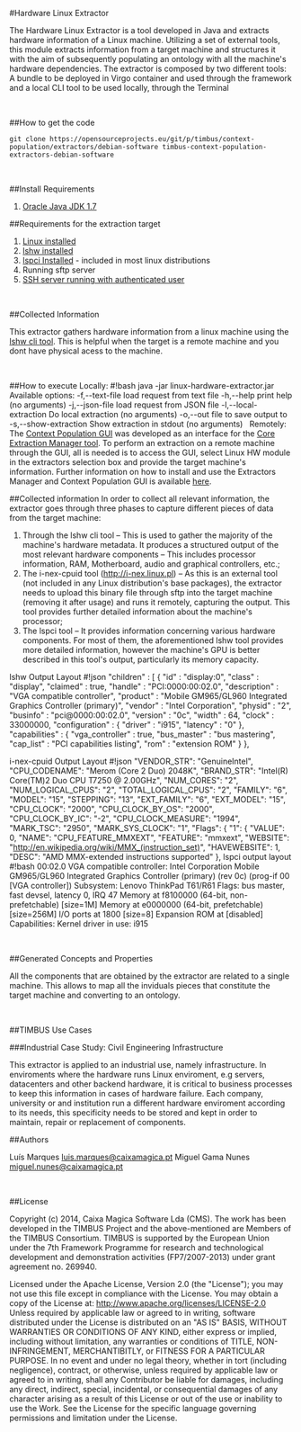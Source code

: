 #Hardware Linux Extractor

The Hardware Linux Extractor is a tool developed in Java and extracts hardware information of a Linux
machine.
Utilizing a set of external tools, this module extracts information from a target machine and structures it
with the aim of subsequently populating an ontology with all the machine's hardware dependencies.
The extractor is composed by two different tools: A bundle to be deployed in Virgo container and used
through the framework and a local CLI tool to be used locally, through the Terminal

&nbsp;

##How to get the code

	git clone https://opensourceprojects.eu/git/p/timbus/context-population/extractors/debian-software timbus-context-population-extractors-debian-software 

&nbsp;

##Install Requirements

1. [Oracle Java JDK 1.7](http://www.oracle.com/technetwork/java/javase/downloads/index.html)

##Requirements for the extraction target

1. [Linux installed](http://en.wikipedia.org/wiki/list_of_Linux_distributions)
2. [lshw installed](http://ezix.org/project/wiki/HardwareLiSter)
3. [lspci Installed](http://en.wikipedia.org/wiki/Lspci) - included in most linux distributions
4. Running sftp server
5. [SSH server running with authenticated user](http://www.cyberciti.biz/faq/how-to-installing-and-using-ssh-client-server-in-linux/)

&nbsp;

##Collected Information

This extractor gathers hardware information from a linux machine using the [lshw cli tool](http://ezix.org/project/wiki/HardwareLiSter). 
This is helpful when the target is a remote machine and you dont have physical acess to the machine.

&nbsp;

##How to execute
Locally:
	#!bash
	java -jar linux-hardware-extractor.jar
Available options:
-f,--text-file load request from text file
-h,--help print help (no arguments)
-j,--json-file  load request from JSON file
-l,--local-extraction Do local extraction (no arguments)
-o,--out file to save output to
-s,--show-extraction Show extraction in stdout (no arguments)
&nbsp;
Remotely:
The [Context Population GUI](testbed.timbusproject.net:3001) was developed as an interface for the [Core Extraction Manager tool](https://opensourceprojects.eu/p/timbus/context-population/extraction-manager/). 
 To perform an extraction on a remote machine through the GUI, all is needed is to access the GUI, select Linux HW module in the extractors selection box and provide the target machine's information.
  Further information on how to install and use the Extractors Manager and Context Population GUI is available [here](http://timbusproject.net/portal).
&nbsp;

##Collected information
In order to collect all relevant information, the extractor goes through three phases to capture different
pieces of data from the target machine:
1. Through the lshw cli tool – This is used to gather the majority of the machine's hardware metadata.
It produces a structured output of the most relevant hardware components – This includes
processor information, RAM, Motherboard, audio and graphical controllers, etc.;
2. The i-nex-cpuid tool (http://i-nex.linux.pl) – As this is an external tool (not included in any
Linux distribution's base packages), the extractor needs to upload this binary file through sftp into
the target machine (removing it after usage) and runs it remotely, capturing the output. This tool
provides further detailed information about the machine's processor;
3. The lspci tool – It provides information concerning various hardware components. For most of
them, the aforementioned lshw tool provides more detailed information, however the machine's
GPU is better described in this tool's output, particularly its memory capacity.

lshw Output Layout
	#!json
	"children" : [
		{
			"id" : "display:0",
			"class" : "display",
			"claimed" : true,
			"handle" : "PCI:0000:00:02.0",
			"description" : "VGA compatible controller",
			"product" : "Mobile GM965/GL960 Integrated Graphics Controller (primary)",
			"vendor" : "Intel Corporation",
			"physid" : "2",
			"businfo" : "pci@0000:00:02.0",
			"version" : "0c",
			"width" : 64,
			"clock" : 33000000,
			"configuration" : {
			"driver" : "i915",
			"latency" : "0"
		},
		"capabilities" : {
			"vga_controller" : true,
			"bus_master" : "bus mastering",
			"cap_list" : "PCI capabilities listing",
			"rom" : "extension ROM"
			}
		},
 
i-nex-cpuid Output Layout 
	#!json
	"VENDOR_STR": "GenuineIntel",
	"CPU_CODENAME": "Merom (Core 2 Duo) 2048K",
	"BRAND_STR": "Intel(R) Core(TM)2 Duo CPU T7250 @ 2.00GHz",
	"NUM_CORES": "2",
	"NUM_LOGICAL_CPUS": "2",
	"TOTAL_LOGICAL_CPUS": "2",
	"FAMILY": "6",
	"MODEL": "15",
	"STEPPING": "13",
	"EXT_FAMILY": "6",
	"EXT_MODEL": "15",
	"CPU_CLOCK": "2000",
	"CPU_CLOCK_BY_OS": "2000",
	"CPU_CLOCK_BY_IC": "-2",
	"CPU_CLOCK_MEASURE": "1994",
	"MARK_TSC": "2950",
	"MARK_SYS_CLOCK": "1",
	"Flags": {
		"1": {
			"VALUE": 0,
			"NAME": "CPU_FEATURE_MMXEXT",
			"FEATURE": "mmxext",
			"WEBSITE": "http://en.wikipedia.org/wiki/MMX_(instruction_set)",
			"HAVEWEBSITE": 1,
			"DESC": "AMD MMX-extended instructions supported"
		}, 
lspci output layout
	#!bash
	00:02.0 VGA compatible controller: Intel Corporation Mobile GM965/GL960 Integrated Graphics
	Controller (primary) (rev 0c) (prog-if 00 [VGA controller])
	Subsystem: Lenovo ThinkPad T61/R61
	Flags: bus master, fast devsel, latency 0, IRQ 47
	Memory at f8100000 (64-bit, non-prefetchable) [size=1M]
	Memory at e0000000 (64-bit, prefetchable) [size=256M]
	I/O ports at 1800 [size=8]
	Expansion ROM at <unassigned> [disabled]
	Capabilities: <access denied>
	Kernel driver in use: i915

&nbsp;


##Generated Concepts and Properties

All the components that are obtained by the extractor are related to a single machine. This allows to map all the inviduals pieces that constitute the target machine and converting to an ontology. 

&nbsp;

##TIMBUS Use Cases

###Industrial Case Study: Civil Engineering Infrastructure

This extractor is applied to an industrial use, namely infrastructure. In enviroments where the hardware runs Linux enviroment, e.g servers, datacenters and other backend hardware, it is critical to business processes to keep this information in cases of hardware failure.
Each company, university or and institution run a different hardware enviroment according to its needs, this specificity needs to be stored and kept in order to maintain, repair or replacement of components.




##Authors

Luís Marques <luis.marques@caixamagica.pt>
Miguel Gama Nunes <miguel.nunes@caixamagica.pt>

&nbsp;

##License

Copyright (c) 2014, Caixa Magica Software Lda (CMS).
The work has been developed in the TIMBUS Project and the above-mentioned are Members of the TIMBUS Consortium.
TIMBUS is supported by the European Union under the 7th Framework Programme for research and technological development and demonstration activities (FP7/2007-2013) under grant agreement no. 269940.

Licensed under the Apache License, Version 2.0 (the "License"); you may not use this file except in compliance with the License. You may obtain a copy of the License at:   http://www.apache.org/licenses/LICENSE-2.0 Unless required by applicable law or agreed to in writing, software distributed under the License is distributed on an "AS IS" BASIS, WITHOUT WARRANTIES OR CONDITIONS OF ANY KIND, either express or implied, including without limitation, any warranties or conditions of TITLE, NON-INFRINGEMENT, MERCHANTIBITLY, or FITNESS FOR A PARTICULAR PURPOSE. In no event and under no legal theory, whether in tort (including negligence), contract, or otherwise, unless required by applicable law or agreed to in writing, shall any Contributor be liable for damages, including any direct, indirect, special, incidental, or consequential damages of any character arising as a result of this License or out of the use or inability to use the Work.
See the License for the specific language governing permissions and limitation under the License.
